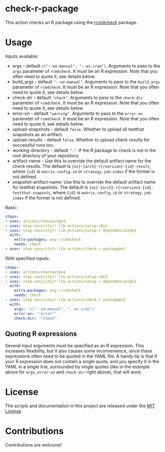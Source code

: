 # check-r-package

This action checks an R package using the [rcmdcheck](https://r-lib.github.io/rcmdcheck/) package.

# Usage

Inputs available:
- args - default `c("--no-manual", "--as-cran")`. Arguments to pass to the
  `args` parameter of `rcmdcheck`. It must be an R expression.
  Note that you often need to quote it, see details below.
- build_args - default `"--no-manual"`. Arguments to pass to the `build_args`
  parameter of `rcmdcheck`. It must be an R expression.
  Note that you often need to quote it, see details below.
- check-dir - default `"check"`. Arguments to pass to the `check-dir`
  parameter of `rcmdcheck`. It must be an R expression.
  Note that you often need to quote it, see details below.
- error-on - default `"warning"`. Arguments to pass to the `error-on`
  parameter of `rcmdcheck`. It must be an R expression.
  Note that you often need to quote it, see details below.
- upload-snapshots - default `false`. Whether to upload all testthat
  snapshots as an artifact.
- upload-results - default `false`. Whether to upload check results for
  successful runs too.
- working-directory - default `"."`. If the R package to check is not in
  the root directory of your repository.
- artifact-name - Use this to override the default artifact name for the
  check results. The default is `{os}-{arch}-r{rversion}-{id}-result`, where
  `{id}` is `matrix.config.id` or `strategy.job-index` if the former is
  not defined.
- snapshot-artifact-name: Use this to override the default artifact name
  for testthat snapshots. The default is
  `{os}-{arch}-r{rversion}-{id}-testthat-snapsots`, where `{id}` is
  `matrix.config.id` or `strategy.job-index` if the former is not defined.

Basic:
```yaml
steps:
- uses: actions/checkout@v4
- uses: step-security/r-lib-actions/setup-r@v2
- uses: step-security/r-lib-actions/setup-r-dependencies@v2
  with:
    extra-packages: any::rcmdcheck
    needs: check
- uses: step-security/r-lib-actions/check-r-package@v2
```

With specified inputs:
```yaml
steps:
- uses: actions/checkout@v4
- uses: step-security/r-lib-actions/setup-r@v2
- uses: step-security/r-lib-actions/setup-r-dependencies@v2
  with:
    extra-packages: any::rcmdcheck
    needs: check
- uses: step-security/r-lib-actions/check-r-package@v2
  with:
    args: 'c("--no-manual", "--as-cran")'
    error-on: '"error"'
    check-dir: '"check"'
```

## Quoting R expressions

Several input arguments must be specified as an R expression.
This increases flexibility, but it also causes some inconvenience, since
these expressions often need to be quoted in the YAML file.
A handy tip is that if your R expression does not contain a single quote,
and you specify it in the YAML in a single line, surrounded by single
quotes (like in the example above for `args`, `error-on` and `check-dir`
right above), that will work.

# License

The scripts and documentation in this project are released under the [MIT License](LICENSE)

# Contributions

Contributions are welcome!
